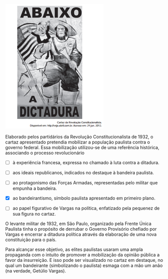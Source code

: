 

![](91ca8fd8-3bf4-6dce-a927-78de7735e2a7.png)

Elaborado pelos partidários da Revolução Constitucionalista de 1932, o cartaz apresentado pretendia mobilizar a população paulista contra o governo federal. Essa mobilização utilizou-se de uma referência histórica, associando o processo revolucionário



- [ ] à experiência francesa, expressa no chamado à luta contra a ditadura.
- [ ] aos ideais republicanos, indicados no destaque à bandeira paulista.
- [ ] ao protagonismo das Forças Armadas, representadas pelo militar que empunha a bandeira.
- [x] ao bandeirantismo, símbolo paulista apresentado em primeiro plano.
- [ ] ao papel figurativo de Vargas na política, enfatizado pela pequenez de sua figura no cartaz.


O levante militar de 1932, em São Paulo, organizado pela Frente Única Paulista tinha o propósito de derrubar o Governo Provisório chefiado por Vargas e encerrar a ditadura política através da elaboração de uma nova constituição para o país.

Para alcançar esse objetivo, as elites paulistas usaram uma ampla propaganda com o intuito de promover a mobilização da opinião pública a favor da insurreição. E isso pode ser visualizado no cartaz em destaque, no qual um bandeirante (simbolizando o paulista) esmaga com a mão um anão (na verdade, Getúlio Vargas).
